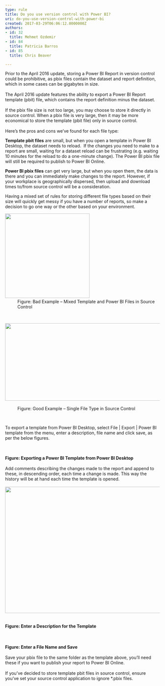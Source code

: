 ```yaml
---
type: rule
title: Do you use version control with Power BI?
uri: do-you-use-version-control-with-power-bi
created: 2017-03-29T06:06:12.0000000Z
authors:
- id: 32
  title: Mehmet Ozdemir
- id: 84
  title: Patricia Barros
- id: 85
  title: Chris Beaver

---
```




<span class='intro'> <div style="text-align&#58;left;">​​​​​​​Prior to the April 2016 update, storing a Power BI Report in version control could be prohibitive, as pbix files contain the dataset and report definition, which in some cases can be gigabytes in size.<br></div><div><br></div><div>The April 2016 update features the ability to export a Power BI Report template (pbit) file, which contains the report definition minus the dataset.</div><div><br></div><div>If the pbix file size is not too large, you may choose to store it directly in source control. When a pbix file is very large, then it may be more economical to store the template (pbit file) only in source control. &#160;<br><br></div><div>Here’s the pros and cons we’ve found for each file type&#58;<br></div> </span>

<p><strong>Template pbit files</strong> are small, but when you open a template in Power BI Desktop, the dataset needs to reload. &#160;If the changes you need to make to a report are small, waiting for a dataset reload can be frustrating (e.g. waiting 10 minutes for the reload to do a one-minute change).&#160;The Power BI pbix file will still be required to publish to Power BI Online.<br></p><p><strong>Power BI pbix files</strong> can get very large, but when you open them, the data is there and you can immediately make changes to the report. However, if your workplace is geographically dispersed, then upload and download times to/from source control will be a consideration.<br></p><p>Having a mixed set of rules for storing different file types based on their size will quickly get messy if you have a number of reports, so make a decision to go one way or the other based on your environment.<br></p><p></p><div class="ms-rtestate-read ms-rte-embedcode ms-rte-embedil ms-rtestate-notify"><img src="/PublishingImages/PowerBI-SourceControl-BadExample.png" height="275" alt="" />&#160;</div><dd class="ssw15-rteElement-FigureBad">Figure&#58; Bad Example – Mixed Template and Power BI Files in Source Control<br></dd><p class="ssw15-rteElement-P">​​​​​​<br></p><div class="ms-rtestate-read ms-rte-embedcode ms-rte-embedil ms-rtestate-notify"><img src="/PublishingImages/PowerBI-SourceControl-GoodExample.png" width="775" height="252" alt="" />&#160;</div><dd class="ssw15-rteElement-FigureGood">Figure&#58; Good Example – Single File Type in Source Control</dd><p>​<br></p><p>To export a template from Power BI Desktop, select File | Export | Power BI template from the menu, enter a description, file name and click save, as per the below figures.<br></p><div class="ms-rtestate-read ms-rte-embedcode ms-rte-embedil ms-rtestate-notify" unselectable="on"><img src="/PublishingImages/PowerBI-SourceControl-1-3.jpg" unselectable="on" alt="" />&#160;</div>​<br><strong>Figure&#58; Exporting a Power BI Template from Power BI Desktop</strong><div><b><br></b></div><div><strong></strong>Add comments describing the changes made to the report and append to these, in descending order, each time a change is made. This way the history will be at hand each time the template is opened.<br>​<div class="ms-rtestate-read ms-rte-embedcode ms-rte-embedil ms-rtestate-notify"><img src="/PublishingImages/PowerBI-SourceControl-2-3.jpg" width="539" height="411" alt="" />&#160;</div>​<br><strong>Figure&#58; Enter a Description for the Template</strong></div><div><strong></strong><b><br></b><div class="ms-rtestate-read ms-rte-embedcode ms-rte-embedil ms-rtestate-notify s4-wpActive"><img src="/PublishingImages/PowerBI-SourceControl-3-3.jpg" alt="" />&#160;</div><br><strong>Figure&#58; Enter a File Name and Save</strong></div><div><strong></strong><b><br></b></div><div>Save your pbix file to the same folder as the template above, you’ll need these if you want to publish your report to Power BI Online. &#160;</div><div><br>If you’ve decided to store template pbit files in source control, ensure you’ve set your source control application to ignore *.pbix files.<br></div>


